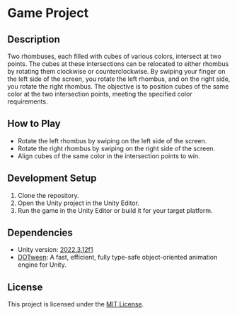 # Game Project

## Description
Two rhombuses, each filled with cubes of various colors, intersect at two points. The cubes at these intersections can be relocated to either rhombus by rotating them clockwise or counterclockwise. By swiping your finger on the left side of the screen, you rotate the left rhombus, and on the right side, you rotate the right rhombus. The objective is to position cubes of the same color at the two intersection points, meeting the specified color requirements.

## How to Play
- Rotate the left rhombus by swiping on the left side of the screen.
- Rotate the right rhombus by swiping on the right side of the screen.
- Align cubes of the same color in the intersection points to win.

## Development Setup
1. Clone the repository.
2. Open the Unity project in the Unity Editor.
3. Run the game in the Unity Editor or build it for your target platform.

## Dependencies
- Unity version: [2022.3.12f1](https://unity.com/releases/editor/whats-new/2022.3.12)
- [DOTween](https://assetstore.unity.com/packages/tools/animation/dotween-hotween-v2-27676): A fast, efficient, fully type-safe object-oriented animation engine for Unity.

## License
This project is licensed under the [MIT License](LICENSE).
